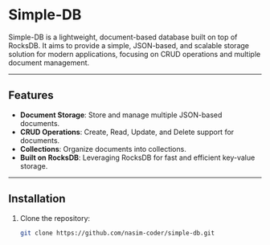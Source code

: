 # Simple-DB

Simple-DB is a lightweight, document-based database built on top of RocksDB. It aims to provide a simple, JSON-based, and scalable storage solution for modern applications, focusing on CRUD operations and multiple document management.

---

## Features

- **Document Storage**: Store and manage multiple JSON-based documents.
- **CRUD Operations**: Create, Read, Update, and Delete support for documents.
- **Collections**: Organize documents into collections.
- **Built on RocksDB**: Leveraging RocksDB for fast and efficient key-value storage.

---

## Installation

1. Clone the repository:
   ```bash
   git clone https://github.com/nasim-coder/simple-db.git
